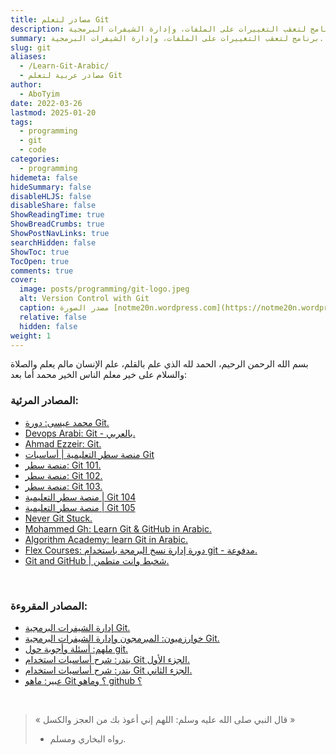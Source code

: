 ```yaml
---
title: مصادر لتعلم Git
description: برنامج لتعقب التغييرات على الملفات، وإدارة الشيفرات البرمجية.
summary: برنامج لتعقب التغييرات على الملفات، وإدارة الشيفرات البرمجية.
slug: git
aliases:
  - /Learn-Git-Arabic/
  - مصادر عربية لتعلم Git
author:
  - AboTyim
date: 2022-03-26
lastmod: 2025-01-20
tags:
  - programming
  - git
  - code
categories:
  - programming
hidemeta: false
hideSummary: false
disableHLJS: false
disableShare: false
ShowReadingTime: true
ShowBreadCrumbs: true
ShowPostNavLinks: true
searchHidden: false
ShowToc: true
TocOpen: true
comments: true
cover:
  image: posts/programming/git-logo.jpeg
  alt: Version Control with Git
  caption: مصدر الصورة [notme20n.wordpress.com](https://notme20n.wordpress.com/2020/01/24/%d9%85%d8%a7%d9%87%d9%88-git-%d8%9f-%d9%88%d9%85%d8%a7%d9%87%d9%88-github-%d8%9f/)
  relative: false
  hidden: false
weight: 1
---
```




بسم الله الرحمن الرحيم، الحمد لله الذي علم بالقلم، علم الإنسان مالم يعلم والصلاة والسلام على خير معلم الناس الخير محمد أما بعد:



### المصادر المرئية:

- [محمد عيسى: دورة Git.](https://www.youtube.com/playlist?list=PLMYF6NkLrdN-UmfmBY8f-zutGmzwhTsPC)
- [Devops Arabi: Git - بالعربي.](https://www.youtube.com/playlist?list=PLLX4WuTjm3tJr3br0H1-kUDkxVUpD4ELk)
- [Ahmad Ezzeir: Git.](https://www.youtube.com/playlist?list=PLxAkp1S6wJyD8EbcoocoLZboCbwfzS-bj)
- [منصة سطر التعليمية | أساسيات Git](https://satr.codes/course/ZlKLfufzmW/view)
- [منصة سطر: Git 101.](https://satr.codes/course/nindivqslr/view)
- [منصة سطر: Git 102.](https://satr.codes/course/UFsXqimdgm/view)
- [منصة سطر: Git 103.](https://satr.codes/course/vZnxaKXPzw/view)
- [منصة سطر التعليمية | Git 104](https://satr.codes/course/QpuMhOuMhW/view)
- [منصة سطر التعليمية | Git 105](https://satr.codes/course/DFvxMALjfG/view)
- [Never Git Stuck.](https://www.youtube.com/playlist?list=PLDz4D4ch3hrNZ5N5xoZykcT8SSWAgWMbc)
- [Mohammed Gh: Learn Git & GitHub in Arabic.](https://www.youtube.com/playlist?list=PLDCTk1kTFRGiABmCZmMXamVYVCW-D2UQ0)
- [Algorithm Academy: learn Git in Arabic.](https://www.youtube.com/watch?v=_6pQ6JXo_bM&list=PLfDx4cQoUNOYVfQs_NFNyykcqkaJ_plmK)
- [Flex Courses: دورة إدارة نسخ البرمجة باستخدام git - مدفوعة.](https://www.flexcourses.com/courses/git-basics/)
- [Git and GitHub | شخبط وانت متطمن.](https://www.youtube.com/watch?v=Q6G-J54vgKc)

<br>

### المصادر المقروءة:

- [إدارة الشيفرات البرمجية Git.](../../programming/git)
- [خوارزميون: المبرمجون وإدارة الشيفرات البرمجية Git.](http://lgrth.me/gitbook)
- [ملهم: أسئلة وأجوبة حول git.](https://mulham.github.io/git-qa/)
- [بندر: شرح أساسيات استخدام Git الجزء الأول.](https://bandar.design/blog/%D8%B4%D8%B1%D8%AD-%D8%A3%D8%B3%D8%A7%D8%B3%D9%8A%D8%A7%D8%AA-%D8%A7%D8%B3%D8%AA%D8%AE%D8%AF%D8%A7%D9%85-git-%D8%A7%D9%84%D9%85%D8%B9%D8%B1%D9%88%D9%81-%D8%A8%D9%86%D8%B8%D8%A7%D9%85-%D8%A5%D8%AF%D8%A7%D8%B1%D8%A9-%D8%A7%D9%84%D9%86%D8%B3%D8%AE-1/)
- [بندر: شرح أساسيات استخدام Git الجزء الثاني.](https://bandar.design/blog/%D8%B4%D8%B1%D8%AD-%D8%A3%D8%B3%D8%A7%D8%B3%D9%8A%D8%A7%D8%AA-%D8%A7%D8%B3%D8%AA%D8%AE%D8%AF%D8%A7%D9%85-git-%D8%A7%D9%84%D9%85%D8%B9%D8%B1%D9%88%D9%81-%D8%A8%D9%86%D8%B8%D8%A7%D9%85-%D8%A5%D8%AF%D8%A7%D8%B1%D8%A9-%D8%A7%D9%84%D9%86%D8%B3%D8%AE-2/)
- [عبير: ماهو Git ؟ وماهو github ؟](https://notme20n.wordpress.com/2020/01/24/%d9%85%d8%a7%d9%87%d9%88-git-%d8%9f-%d9%88%d9%85%d8%a7%d9%87%d9%88-github-%d8%9f/)

<br>

> « قال النبي صلى الله عليه وسلم: اللهم إني أعوذ بك من العجز والكسل »
>
> * رواه البخاري ومسلم.
